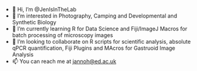 - 👋 Hi, I’m @JenIsInTheLab
- 👀 I’m interested in Photography, Camping and Developmental and Synthetic Biology
- 🌱 I’m currently learning R for Data Science and Fiji/ImageJ Macros for batch processing of microscopy images
- 💞️ I’m looking to collaborate on R scripts for scientific analysis, absolute qPCR quantification, Fiji Plugins and MAcros for Gastruoid Image Analysis
- 📫 You can reach me at jannoh@ed.ac.uk
